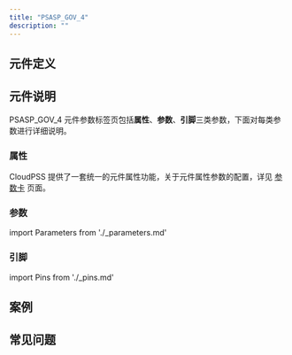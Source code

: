 ```yaml
---
title: "PSASP_GOV_4"
description: ""
---
```


## 元件定义

## 元件说明

PSASP\_GOV\_4 元件参数标签页包括**属性**、**参数**、**引脚**三类参数，下面对每类参数进行详细说明。

### 属性

CloudPSS 提供了一套统一的元件属性功能，关于元件属性参数的配置，详见 [参数卡](docs/documents/software/10-xstudio/20-simstudio/40-workbench/20-function-zone/30-design-tab/30-param-panel/index.md) 页面。

### 参数

import Parameters from './_parameters.md'

<Parameters/>

### 引脚

import Pins from './_pins.md'

<Pins/>

## 案例

## 常见问题

